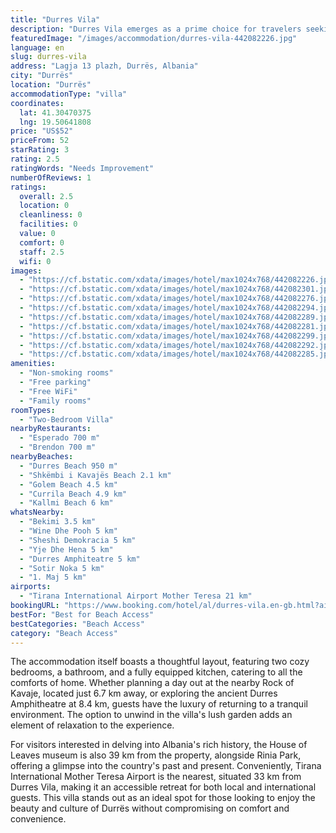 ```yaml
---
title: "Durres Vila"
description: "Durres Vila emerges as a prime choice for travelers seeking a serene getaway, conveniently located just a short 1."
featuredImage: "/images/accommodation/durres-vila-442082226.jpg"
language: en
slug: durres-vila
address: "Lagja 13 plazh, Durrës, Albania"
city: "Durrës"
location: "Durrës"
accommodationType: "villa"
coordinates:
  lat: 41.30470375
  lng: 19.50641808
price: "US$52"
priceFrom: 52
starRating: 3
rating: 2.5
ratingWords: "Needs Improvement"
numberOfReviews: 1
ratings:
  overall: 2.5
  location: 0
  cleanliness: 0
  facilities: 0
  value: 0
  comfort: 0
  staff: 2.5
  wifi: 0
images:
  - "https://cf.bstatic.com/xdata/images/hotel/max1024x768/442082226.jpg?k=c4dc8a9651532e477bf41a49c134133df0e04f0e7980464729b73d3e2683f169&o=&hp=1"
  - "https://cf.bstatic.com/xdata/images/hotel/max1024x768/442082301.jpg?k=780ae918f8867d79181dfdaf2a2e0b473b7c911aa3dbc347ef6690c575aeffca&o=&hp=1"
  - "https://cf.bstatic.com/xdata/images/hotel/max1024x768/442082276.jpg?k=47ef19be7f1b55ea82560f5c7d1370f2e3b10bd44479ee4b22f8b4080c075d48&o=&hp=1"
  - "https://cf.bstatic.com/xdata/images/hotel/max1024x768/442082294.jpg?k=799ec588ded1a33fcac43c51d1ced49a087bdc9089cff271038a467fd21c9b0a&o=&hp=1"
  - "https://cf.bstatic.com/xdata/images/hotel/max1024x768/442082289.jpg?k=a34d5e08ef94aeabe84a4941b44337d7463acd05d6c543fbdfefcc83790c1ccf&o=&hp=1"
  - "https://cf.bstatic.com/xdata/images/hotel/max1024x768/442082281.jpg?k=d4c40e7663707d2cec51a32df2717b454d2c9dffcdfffc0c311bf3014996e17a&o=&hp=1"
  - "https://cf.bstatic.com/xdata/images/hotel/max1024x768/442082299.jpg?k=9001311ed2eb4957c86a584096cf579110c4118537c3481af8e9201b70f7d77e&o=&hp=1"
  - "https://cf.bstatic.com/xdata/images/hotel/max1024x768/442082292.jpg?k=39022f8d69ffd747dd473ee24db900a42e9c516ef723122c143e8655ab321673&o=&hp=1"
  - "https://cf.bstatic.com/xdata/images/hotel/max1024x768/442082285.jpg?k=5f019ff8bcf82665316956d92c3e60bc17d2d3573c905d0365ca2e0ac3bf4b38&o=&hp=1"
amenities:
  - "Non-smoking rooms"
  - "Free parking"
  - "Free WiFi"
  - "Family rooms"
roomTypes:
  - "Two-Bedroom Villa"
nearbyRestaurants:
  - "Esperado 700 m"
  - "Brendon 700 m"
nearbyBeaches:
  - "Durres Beach 950 m"
  - "Shkëmbi i Kavajës Beach 2.1 km"
  - "Golem Beach 4.5 km"
  - "Currila Beach 4.9 km"
  - "Kallmi Beach 6 km"
whatsNearby:
  - "Bekimi 3.5 km"
  - "Wine Dhe Pooh 5 km"
  - "Sheshi Demokracia 5 km"
  - "Yje Dhe Hena 5 km"
  - "Durres Amphiteatre 5 km"
  - "Sotir Noka 5 km"
  - "1. Maj 5 km"
airports:
  - "Tirana International Airport Mother Teresa 21 km"
bookingURL: "https://www.booking.com/hotel/al/durres-vila.en-gb.html?aid=8035640"
bestFor: "Best for Beach Access"
bestCategories: "Beach Access"
category: "Beach Access"
---
```


The accommodation itself boasts a thoughtful layout, featuring two cozy bedrooms, a bathroom, and a fully equipped kitchen, catering to all the comforts of home. Whether planning a day out at the nearby Rock of Kavaje, located just 6.7 km away, or exploring the ancient Durres Amphitheatre at 8.4 km, guests have the luxury of returning to a tranquil environment. The option to unwind in the villa's lush garden adds an element of relaxation to the experience.

For visitors interested in delving into Albania's rich history, the House of Leaves museum is also 39 km from the property, alongside Rinia Park, offering a glimpse into the country's past and present. Conveniently, Tirana International Mother Teresa Airport is the nearest, situated 33 km from Durres Vila, making it an accessible retreat for both local and international guests. This villa stands out as an ideal spot for those looking to enjoy the beauty and culture of Durrës without compromising on comfort and convenience.
